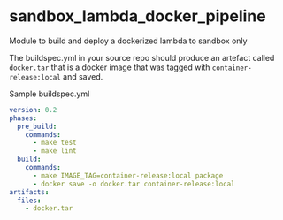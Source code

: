 # sandbox\_lambda\_docker\_pipeline

Module to build and deploy a dockerized lambda to sandbox only

The buildspec.yml in your source repo should produce an artefact called `docker.tar` that is a docker image
that was tagged with `container-release:local` and saved.

Sample buildspec.yml

```yaml
version: 0.2
phases:
  pre_build:
    commands:
      - make test
      - make lint
  build:
    commands:
      - make IMAGE_TAG=container-release:local package
      - docker save -o docker.tar container-release:local
artifacts:
  files:
    - docker.tar
```
